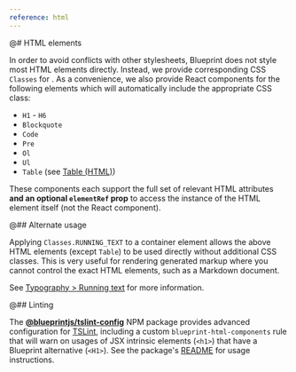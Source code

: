 ```yaml
---
reference: html
---
```


@# HTML elements

In order to avoid conflicts with other stylesheets, Blueprint does not style
most HTML elements directly. Instead, we provide corresponding CSS `Classes` for . As a
convenience, we also provide React components for the following elements which
will automatically include the appropriate CSS class:

- `H1` - `H6`
- `Blockquote`
- `Code`
- `Pre`
- `Ol`
- `Ul`
- `Table` (see [Table (HTML)](http://localhost:9000/#core/components/table-html))

These components each support the full set of relevant HTML attributes **and an
optional `elementRef` prop** to access the instance of the HTML element itself
(not the React component).

@## Alternate usage

Applying `Classes.RUNNING_TEXT` to a container element allows the above HTML
elements (except `Table`) to be used directly without additional CSS classes.
This is very useful for rendering generated markup where you cannot control the
exact HTML elements, such as a Markdown document.

See [Typography > Running text](#core/typography.running-text) for more information.

@## Linting

The [**@blueprintjs/tslint-config**](https://www.npmjs.com/package/@blueprintjs/tslint-config)
NPM package provides advanced configuration for [TSLint](http://palantir.github.io/tslint/),
including a custom `blueprint-html-components` rule that will warn on usages of
JSX intrinsic elements (`<h1>`) that have a Blueprint alternative (`<H1>`). See
the package's [README](https://www.npmjs.com/package/@blueprintjs/tslint-config)
for usage instructions.
